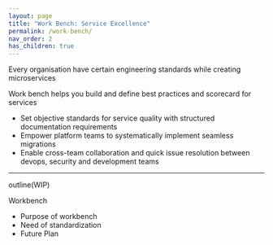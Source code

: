 ```yaml
---
layout: page
title: "Work Bench: Service Excellence"
permalink: /work-bench/
nav_order: 2
has_children: true
---
```


Every organisation have certain engineering standards while creating microservices

Work bench helps you build and define best practices and scorecard for services

- Set objective standards for service quality with structured documentation requirements
- Empower platform teams to systematically implement seamless migrations
- Enable cross-team collaboration and quick issue resolution between devops, security and development teams


---
outline(WIP)

Workbench
- Purpose of workbench
- Need of standardization
- Future Plan

